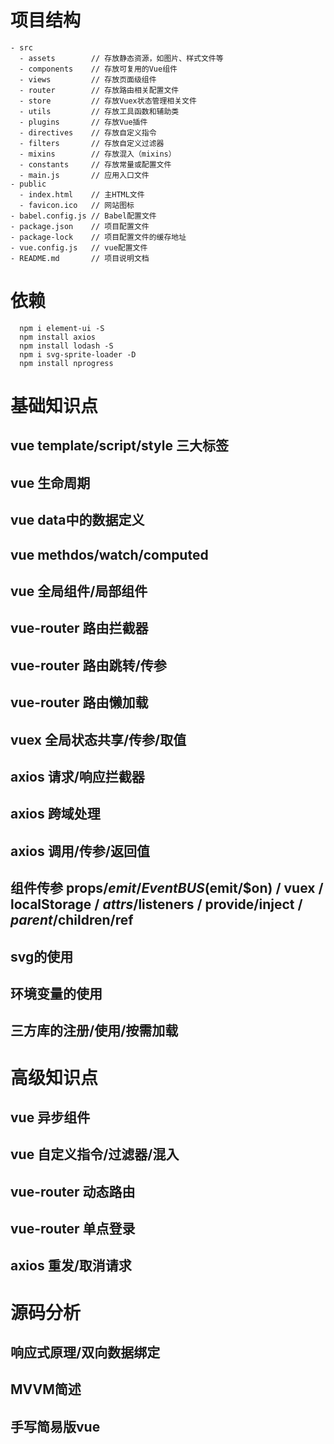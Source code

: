 # 项目结构
```
- src
  - assets        // 存放静态资源，如图片、样式文件等
  - components    // 存放可复用的Vue组件
  - views         // 存放页面级组件
  - router        // 存放路由相关配置文件
  - store         // 存放Vuex状态管理相关文件
  - utils         // 存放工具函数和辅助类
  - plugins       // 存放Vue插件
  - directives    // 存放自定义指令
  - filters       // 存放自定义过滤器
  - mixins        // 存放混入（mixins）
  - constants     // 存放常量或配置文件
  - main.js       // 应用入口文件
- public
  - index.html    // 主HTML文件
  - favicon.ico   // 网站图标
- babel.config.js // Babel配置文件
- package.json    // 项目配置文件
- package-lock    // 项目配置文件的缓存地址
- vue.config.js   // vue配置文件
- README.md       // 项目说明文档

```
# 依赖
```shell
  npm i element-ui -S
  npm install axios
  npm install lodash -S
  npm i svg-sprite-loader -D
  npm install nprogress
```
# 基础知识点
## vue        template/script/style 三大标签
## vue        生命周期
## vue        data中的数据定义
## vue        methdos/watch/computed
## vue        全局组件/局部组件
## vue-router 路由拦截器
## vue-router 路由跳转/传参
## vue-router 路由懒加载
## vuex       全局状态共享/传参/取值
## axios      请求/响应拦截器
## axios      跨域处理
## axios      调用/传参/返回值
## 组件传参   props/$emit / EventBUS($emit/$on) / vuex / localStorage / $attrs/$listeners / provide/inject / $parent/$children/ref
## svg的使用
## 环境变量的使用
## 三方库的注册/使用/按需加载
# 高级知识点
## vue        异步组件
## vue        自定义指令/过滤器/混入
## vue-router 动态路由
## vue-router 单点登录
## axios      重发/取消请求
# 源码分析
## 响应式原理/双向数据绑定
## MVVM简述
## 手写简易版vue